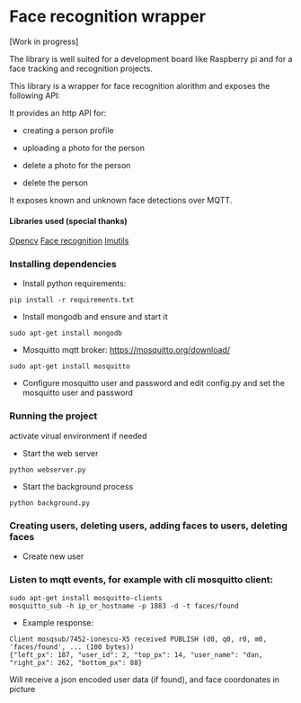 # Face recognition wrapper

[Work in progress]

The library is well suited for a development board like Raspberry pi and for a face tracking and recognition projects.

This library is a wrapper for face recognition alorithm and exposes the following API:

It provides an http API for:

- creating a person profile

- uploading a photo for the person

- delete a photo for the person

- delete the person


It exposes known and unknown face detections over MQTT.

#### Libraries used (special thanks)

[Opencv](https://github.com/opencv)
[Face recognition](https://github.com/ageitgey/face_recognition)
[Imutils](https://github.com/jrosebr1/imutils)


### Installing dependencies

* Install python requirements:
````
pip install -r requirements.txt
````

* Install mongodb and ensure and start it
````
sudo apt-get install mongodb
````

* Mosquitto mqtt broker: https://mosquitto.org/download/

````
sudo apt-get install mosquitto
````

* Configure mosquitto user and password and edit config.py and set the mosquitto user and password

### Running the project
activate virual environment if needed

* Start the web server
````
python webserver.py 
````
* Start the background process
````
python background.py 
````

### Creating users, deleting users, adding faces to users, deleting faces

* Create new user


### Listen to mqtt events, for example with cli mosquitto client:

````
sudo apt-get install mosquitto-clients
mosquitto_sub -h ip_or_hostname -p 1883 -d -t faces/found
````

* Example response:

````
Client mosqsub/7452-ionescu-X5 received PUBLISH (d0, q0, r0, m0, 'faces/found', ... (100 bytes))
{"left_px": 187, "user_id": 2, "top_px": 14, "user_name": "dan, "right_px": 262, "bottom_px": 88}
````

Will receive a json encoded user data (if found), and face coordonates in picture